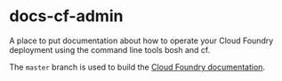 docs-cf-admin
================

A place to put documentation about how to operate your Cloud Foundry deployment using the command line tools bosh and cf.

The `master` branch is used to build the [Cloud Foundry documentation](https://docs.cloudfoundry.org/).
